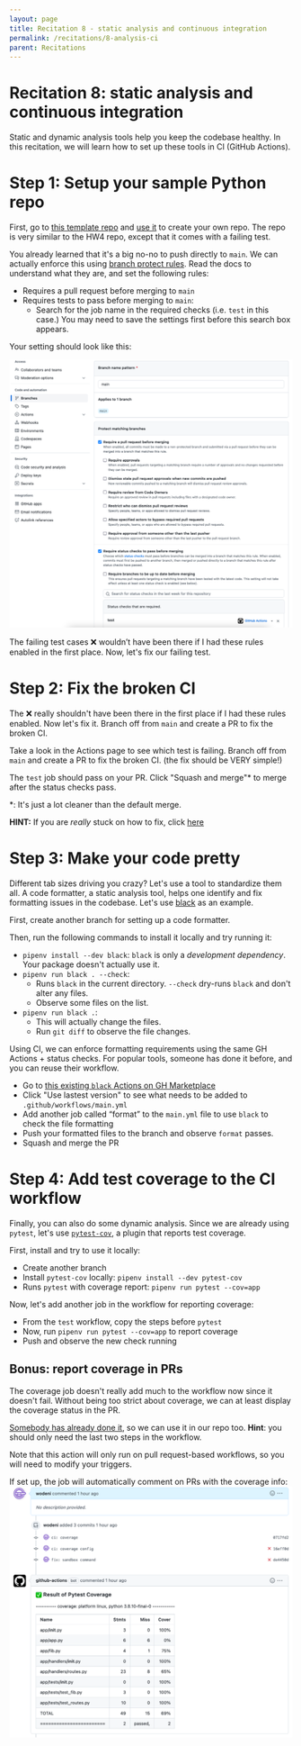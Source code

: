 ```yaml
---
layout: page
title: Recitation 8 - static analysis and continuous integration
permalink: /recitations/8-analysis-ci
parent: Recitations
---
```

# Recitation 8: static analysis and continuous integration

Static and dynamic analysis tools help you keep the codebase healthy. In this recitation, we will learn how to set up these tools in CI (GitHub Actions). 
# Step 1: Setup your sample Python repo

First, go to [this template repo](https://github.com/CMU-313/fall-2022-recitation-8-analysis-ci) and [use it](https://docs.github.com/en/repositories/creating-and-managing-repositories/creating-a-repository-from-a-template) to create your own repo. The repo is very similar to the HW4 repo, except that it comes with a failing test. 

You already learned that it's a big no-no to push directly to `main`. We can actually enforce this using [branch protect rules](https://docs.github.com/en/repositories/configuring-branches-and-merges-in-your-repository/defining-the-mergeability-of-pull-requests/managing-a-branch-protection-rule). Read the docs to understand what they are, and set the following rules:

* Requires a pull request before merging to `main`
* Requires tests to pass before merging to `main`: 
  * Search for the job name in the required checks (i.e. `test` in this case.) You may need to save the settings first before this search box appears.

Your setting should look like this:

![](/assets/images/reci/branch-protection.png)

The failing test cases ❌ wouldn’t have been there if I had these rules enabled in the first place. Now, let's fix our failing test. 
# Step 2: Fix the broken CI

The ❌ really shouldn't have been there in the first place if I had these rules enabled. Now let's fix it. Branch off from `main` and create a PR to fix the broken CI. 

Take a look in the Actions page to see which test is failing. Branch off from `main` and create a PR to fix the broken CI. (the fix should be VERY simple!)

The `test` job should pass on your PR. Click "Squash and merge"* to merge after the status checks pass.

*: It's just a lot cleaner than the default merge.

**HINT:** If you are _really_ stuck on how to fix, click [here](https://www.youtube.com/watch?v=dQw4w9WgXcQ)

# Step 3: Make your code pretty 

Different tab sizes driving you crazy? Let's use a tool to standardize them all. A code formatter, a static analysis tool, helps one identify and fix formatting issues in the codebase. Let's use [black](https://github.com/psf/black) as an example. 

First, create another branch for setting up a code formatter.

Then, run the following commands to install it locally and try running it:

* `pipenv install --dev black`: `black` is only a _development dependency_. Your package doesn't actually use it.
* `pipenv run black . --check`: 
  * Runs `black` in the current directory. `--check` dry-runs `black` and don't alter any files.
  * Observe some files on the list.
* `pipenv run black .`: 
  * This will actually change the files.
  * Run `git diff` to observe the file changes.

Using CI, we can enforce formatting requirements using the same GH Actions + status checks. For popular tools, someone has done it before, and you can reuse their workflow. 

* Go to [this existing `black` Actions on GH Marketplace](https://github.com/marketplace/actions/run-black-formatter)
* Click "Use lastest version" to see what needs to be added to `.github/workflows/main.yml`
* Add another job called “format” to the `main.yml` file to use `black` to check the file formatting 
* Push your formatted files to the branch and observe `format` passes.
* Squash and merge the PR

# Step 4: Add test coverage to the CI workflow

Finally, you can also do some dynamic analysis. Since we are already using `pytest`, let's use [`pytest-cov`](https://pytest-cov.readthedocs.io/en/latest/), a plugin that reports test coverage.

First, install and try to use it locally:

* Create another branch
* Install `pytest-cov` locally: `pipenv install --dev pytest-cov` 
* Runs `pytest` with coverage report: `pipenv run pytest --cov=app`

Now, let's add another job in the workflow for reporting coverage:

* From the `test` workflow, copy the steps before `pytest` 
* Now, run `pipenv run pytest --cov=app` to report coverage
* Push and observe the new check running

## Bonus: report coverage in PRs

The coverage job doesn't really add much to the workflow now since it doesn't fail. Without being too strict about coverage, we can at least display the coverage status in the PR. 

[Somebody has already done it](https://github.com/marketplace/actions/pytest-coverage-commentator), so we can use it in our repo too. __Hint__: you should only need the last two steps in the workflow.

Note that this action will only run on pull request-based workflows, so you will need to modify your triggers. 

If set up, the job will automatically comment on PRs with the coverage info:
![](/assets/images/reci/coverage-report.png)